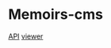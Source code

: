 # Memoirs-cms

[API](https://github.com/Crn0/memoirs-api)
[viewer](https://github.com/Crn0/memoirs)
